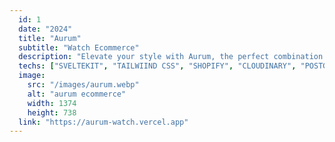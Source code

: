 ```yaml
---
  id: 1
  date: "2024"
  title: "Aurum"
  subtitle: "Watch Ecommerce"
  description: "Elevate your style with Aurum, the perfect combination of elegance and technology. This exquisite watch, powered by Sveltekit, seamlessly connects to Shopify for a seamless shopping experience."
  techs: ["SVELTEKIT", "TAILWIIND CSS", "SHOPIFY", "CLOUDINARY", "POSTGRESQL", "COCKROACHDB", "VERCEL"]
  image:
    src: "/images/aurum.webp"
    alt: "aurum ecommerce"
    width: 1374
    height: 738
  link: "https://aurum-watch.vercel.app"
---
```

